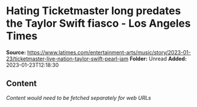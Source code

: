 # Hating Ticketmaster long predates the Taylor Swift fiasco - Los Angeles Times

**Source:** https://www.latimes.com/entertainment-arts/music/story/2023-01-23/ticketmaster-live-nation-taylor-swift-pearl-jam
**Folder:** Unread
**Added:** 2023-01-23T12:18:30




## Content
*Content would need to be fetched separately for web URLs*
